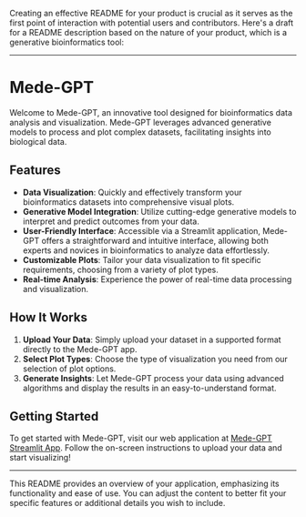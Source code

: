 Creating an effective README for your product is crucial as it serves as the first point of interaction with potential users and contributors. Here's a draft for a README description based on the nature of your product, which is a generative bioinformatics tool:

---

# Mede-GPT

Welcome to Mede-GPT, an innovative tool designed for bioinformatics data analysis and visualization. Mede-GPT leverages advanced generative models to process and plot complex datasets, facilitating insights into biological data.

## Features

- **Data Visualization**: Quickly and effectively transform your bioinformatics datasets into comprehensive visual plots.
- **Generative Model Integration**: Utilize cutting-edge generative models to interpret and predict outcomes from your data.
- **User-Friendly Interface**: Accessible via a Streamlit application, Mede-GPT offers a straightforward and intuitive interface, allowing both experts and novices in bioinformatics to analyze data effortlessly.
- **Customizable Plots**: Tailor your data visualization to fit specific requirements, choosing from a variety of plot types.
- **Real-time Analysis**: Experience the power of real-time data processing and visualization.

## How It Works

1. **Upload Your Data**: Simply upload your dataset in a supported format directly to the Mede-GPT app.
2. **Select Plot Types**: Choose the type of visualization you need from our selection of plot options.
3. **Generate Insights**: Let Mede-GPT process your data using advanced algorithms and display the results in an easy-to-understand format.

## Getting Started

To get started with Mede-GPT, visit our web application at [Mede-GPT Streamlit App](https://mede-gpt.streamlit.app/). Follow the on-screen instructions to upload your data and start visualizing!

---

This README provides an overview of your application, emphasizing its functionality and ease of use. You can adjust the content to better fit your specific features or additional details you wish to include.
